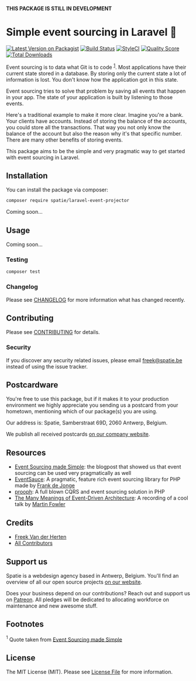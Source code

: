 **THIS PACKAGE IS STILL IN DEVELOPMENT**

# Simple event sourcing in Laravel 🧙

[![Latest Version on Packagist](https://img.shields.io/packagist/v/spatie/laravel-event-projector.svg?style=flat-square)](https://packagist.org/packages/spatie/laravel-event-projector)
[![Build Status](https://img.shields.io/travis/spatie/laravel-event-projector/master.svg?style=flat-square)](https://travis-ci.org/spatie/laravel-event-projector)
[![StyleCI](https://styleci.io/repos/133496112/shield?branch=master)](https://styleci.io/repos/133496112)
[![Quality Score](https://img.shields.io/scrutinizer/g/spatie/laravel-event-projector.svg?style=flat-square)](https://scrutinizer-ci.com/g/spatie/laravel-event-projector)
[![Total Downloads](https://img.shields.io/packagist/dt/spatie/laravel-event-projector.svg?style=flat-square)](https://packagist.org/packages/spatie/laravel-event-projector)

Event sourcing is to data what Git is to code <sup>[1](#footnote1)</sup>. Most applications have their current state stored in a database. By storing only the current state a lot of information is lost. You don't know how the application got in this state.

Event sourcing tries to solve that problem by saving all events that happen in your app. The state of your application is built by listening to those events. 

Here's a traditional example to make it more clear. Imagine you're a bank. Your clients have accounts. Instead of storing the balance of the accounts, you could store all the transactions. That way you not only know the balance of the account but also the reason why it's that specific number. There are many other benefits of storing events.

This package aims to be the simple and very pragmatic way to get started with event sourcing in Laravel.

## Installation

You can install the package via composer:

```bash
composer require spatie/laravel-event-projector
```

Coming soon...

## Usage

Coming soon...

### Testing

``` bash
composer test
```

### Changelog

Please see [CHANGELOG](CHANGELOG.md) for more information what has changed recently.

## Contributing

Please see [CONTRIBUTING](CONTRIBUTING.md) for details.

### Security

If you discover any security related issues, please email freek@spatie.be instead of using the issue tracker.

## Postcardware

You're free to use this package, but if it makes it to your production environment we highly appreciate you sending us a postcard from your hometown, mentioning which of our package(s) you are using.

Our address is: Spatie, Samberstraat 69D, 2060 Antwerp, Belgium.

We publish all received postcards [on our company website](https://spatie.be/en/opensource/postcards).

## Resources

-  [Event Sourcing made Simple](https://kickstarter.engineering/event-sourcing-made-simple-4a2625113224): the blogpost that showed us that event sourcing can be used very pragmatically as well
- [EventSauce](https://eventsauce.io/): A pragmatic, feature rich event sourcing library for PHP made by [Frank de Jonge](https://frankdejonge.nl)
- [prooph](https://github.com/prooph): A full blown CQRS and event sourcing solution in PHP
- [The Many Meanings of Event-Driven Architecture](https://www.youtube.com/watch?v=STKCRSUsyP0): A recording of a cool talk by [Martin Fowler](https://martinfowler.com/)

## Credits

- [Freek Van der Herten](https://github.com/freekmurze)
- [All Contributors](../../contributors)

## Support us

Spatie is a webdesign agency based in Antwerp, Belgium. You'll find an overview of all our open source projects [on our website](https://spatie.be/opensource).

Does your business depend on our contributions? Reach out and support us on [Patreon](https://www.patreon.com/spatie). 
All pledges will be dedicated to allocating workforce on maintenance and new awesome stuff.

## Footnotes

<a name="footnote1"><sup>1</sup></a> Quote taken from [Event Sourcing made Simple](https://kickstarter.engineering/event-sourcing-made-simple-4a2625113224)

## License

The MIT License (MIT). Please see [License File](LICENSE.md) for more information.
